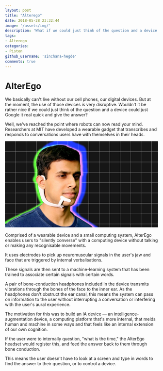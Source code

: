 ```yaml
---
layout: post
title: "Alterego"
date: 2018-05-28 23:32:44
image: '/assets/img/'
description: 'What if we could just think of the question and a device could just Google it real quick and give the answer?'
tags:
- Alterego
categories:
- Piston
github_username: 'sinchana-hegde'
comments: true
---
```


# AlterEgo

We basically can't live without our cell phones, our digital devices. But at the moment, the use of those devices is very disruptive. Wouldn't it be rather nice if we could just think of the question and a device could just Google it real quick and give the answer? 

Well, we've reached the point where robots can now read your mind. Researchers at MIT have developed a wearable gadget that transcribes and responds to conversations users have with themselves in their heads.

![Example](/blog/assets/img/alterego/alterego.jpg)

Comprised of a wearable device and a small computing system, AlterEgo enables users to "silently converse" with a computing device without talking or making any recognisable movements.

It uses electrodes to pick up neuromuscular signals in the user's jaw and face that are triggered by internal verbalisations.

These signals are then sent to a machine-learning system that has been trained to associate certain signals with certain words.

A pair of bone-conduction headphones included in the device transmits vibrations through the bones of the face to the inner ear. As the headphones don't obstruct the ear canal, this means the system can pass on information to the user without interrupting a conversation or interfering with the user's aural experience.

The motivation for this was to build an IA device — an intelligence-augmentation device, a computing platform that's more internal, that melds human and machine in some ways and that feels like an internal extension of our own cognition.

If the user were to internally question, "what is the time," the AlterEgo headset would register this, and feed the answer back to them through bone conduction.

This means the user doesn't have to look at a screen and type in words to find the answer to their question, or to control a device.